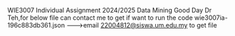WIE3007 Individual Assignment 2024/2025 Data Mining
Good Day Dr Teh,for below file can contact me to get if want to run the code
wie3007ia-196c883db361.json --->email 22004812@siswa.um.edu.my to get file
